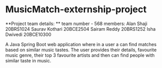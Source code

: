 # MusicMatch-externship-project

**Project team details: **
team number - 568 
members: 
Alan Shaji 20BRS1024
Saurav Kothari 20BCE2504
Sairam Reddy 20BRS1252
Isha Dwivedi 20BCE10300

A Java Spring Boot web application where in a user a can find matches based on similar music tastes. The user provides their details, favourite music genre, their top 3 favourite artists and then can find people with similar taste in music. 
